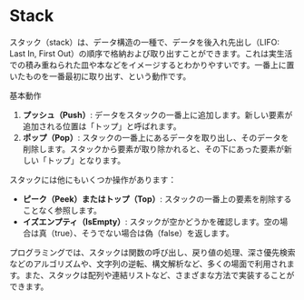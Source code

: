 # Stack

スタック（stack）は、データ構造の一種で、データを後入れ先出し（LIFO: Last In, First Out）の順序で格納および取り出すことができます。これは実生活での積み重ねられた皿や本などをイメージするとわかりやすいです。一番上に置いたものを一番最初に取り出す、という動作です。

基本動作

1. **プッシュ（Push）**:
   データをスタックの一番上に追加します。新しい要素が追加される位置は「トップ」と呼ばれます。
2. **ポップ（Pop）**:
   スタックの一番上にあるデータを取り出し、そのデータを削除します。スタックから要素が取り除かれると、その下にあった要素が新しい「トップ」となります。

スタックには他にもいくつか操作があります：

- **ピーク（Peek）またはトップ（Top）**:
  スタックの一番上の要素を削除することなく参照します。
- **イズエンプティ（IsEmpty）**:
  スタックが空かどうかを確認します。空の場合は真（true）、そうでない場合は偽（false）を返します。

プログラミングでは、スタックは関数の呼び出し、戻り値の処理、深さ優先検索などのアルゴリズムや、文字列の逆転、構文解析など、多くの場面で利用されます。また、スタックは配列や連結リストなど、さまざまな方法で実装することができます。
